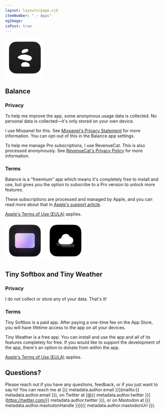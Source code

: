 ```yaml
---
layout: layouts/page.njk
itemNumber: " — Apps"
ogImage:
isPost: true
---
```


<a href="/{{ pages.apps.path }}balance" id="balance"><img src="/img/apps/balance/icon.png" alt="Balance app icon" width=128 height=128 /></a>

<div class="spacer-m hug-above"></div>

<h2 class="hug-above">Balance</h2>

### Privacy

To help me improve the app, some anonymous usage data is collected. No personal data is collected—it's only stored on your own device.

I use Mixpanel for this. See [Mixpanel's Privacy Statement](https://mixpanel.com/legal/privacy-policy/) for more information. You can opt-out of this in the Balance app settings.

To help me manage Pro subscriptions, I use RevenueCat. This is also processed anonymously. See [RevenueCat's Privacy Policy](https://www.revenuecat.com/privacy/) for more information.

### Terms

Balance is a "freemium" app which means it's completely free to install and use, but gives you the option to subscribe to a Pro version to unlock more features.

These subscriptions are processed and managed by Apple, and you can read more about that in [Apple's support article](https://support.apple.com/en-us/HT202023).

[Apple's Terms of Use (EULA)](https://www.apple.com/legal/internet-services/itunes/dev/stdeula/) applies.

<div class="spacer-xl"></div>

<a href="/{{ pages.apps.path }}tiny-softbox" id="tiny-softbox"><img src="/img/apps/tiny-softbox/icon.png" alt="Tiny Softbox app icon" width=128 height=128 /></a>
<a href="/{{ pages.apps.path }}tiny-weather" id="tiny-weather"><img src="/img/apps/tiny-weather/icon.png" alt="Tiny Weather app icon" width=128 height=128 /></a>

<div class="spacer-m hug-above"></div>

<h2 class="hug-above">Tiny Softbox and Tiny Weather</h2>

### Privacy

I do not collect or store any of your data. That's it!

### Terms

Tiny Softbox is a paid app. After paying a one-time fee on the App Store, you will have lifetime access to the app on all your devices.

Tiny Weather is a free app. You can install and use the app and all of its features completely for free. If you would like to support the development of the app, there's an option to donate from within the app.

[Apple's Terms of Use (EULA)](https://www.apple.com/legal/internet-services/itunes/dev/stdeula/) applies.

## Questions?

Please reach out if you have any questions, feedback, or if you just want to say hi! You can reach me at [{{ metadata.author.email }}](mailto:{{ metadata.author.email }}), on Twitter at [@{{ metadata.author.twitter }}](https://twitter.com/{{ metadata.author.twitter }}), or on Mastodon at [{{ metadata.author.mastodonHandle }}]({{ metadata.author.mastodonUrl }}).
